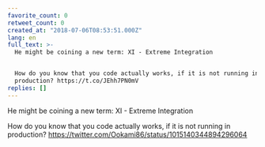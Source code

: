```yaml
---
favorite_count: 0
retweet_count: 0
created_at: "2018-07-06T08:53:51.000Z"
lang: en
full_text: >-
  He might be coining a new term: XI - Extreme Integration


  How do you know that you code actually works, if it is not running in
  production? https://t.co/JEhh7PN0mV
replies: []
---
```


He might be coining a new term: XI - Extreme Integration

How do you know that you code actually works, if it is not running in
production? <https://twitter.com/Ookami86/status/1015140344894296064>
